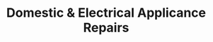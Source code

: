 ---
title: "Domestic & Electrical Applicance Repairs"
url: /mossel-bay/domestic-und-electrical-applicance-repairs/
shop: Elektronik
---